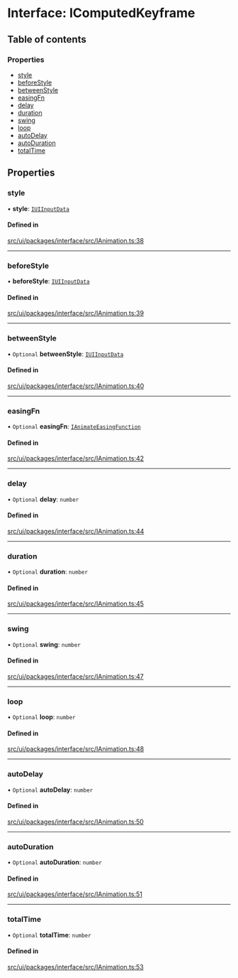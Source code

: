 # Interface: IComputedKeyframe

## Table of contents

### Properties

- [style](IComputedKeyframe.md#style)
- [beforeStyle](IComputedKeyframe.md#beforestyle)
- [betweenStyle](IComputedKeyframe.md#betweenstyle)
- [easingFn](IComputedKeyframe.md#easingfn)
- [delay](IComputedKeyframe.md#delay)
- [duration](IComputedKeyframe.md#duration)
- [swing](IComputedKeyframe.md#swing)
- [loop](IComputedKeyframe.md#loop)
- [autoDelay](IComputedKeyframe.md#autodelay)
- [autoDuration](IComputedKeyframe.md#autoduration)
- [totalTime](IComputedKeyframe.md#totaltime)

## Properties

### style

• **style**: [`IUIInputData`](IUIInputData.md)

#### Defined in

[src/ui/packages/interface/src/IAnimation.ts:38](https://github.com/leaferjs/leafer-ui/blob/60106e52e15189ef407f949c7d78e5668e97d1c6/packages/interface/src/IAnimation.ts#L38)

___

### beforeStyle

• **beforeStyle**: [`IUIInputData`](IUIInputData.md)

#### Defined in

[src/ui/packages/interface/src/IAnimation.ts:39](https://github.com/leaferjs/leafer-ui/blob/60106e52e15189ef407f949c7d78e5668e97d1c6/packages/interface/src/IAnimation.ts#L39)

___

### betweenStyle

• `Optional` **betweenStyle**: [`IUIInputData`](IUIInputData.md)

#### Defined in

[src/ui/packages/interface/src/IAnimation.ts:40](https://github.com/leaferjs/leafer-ui/blob/60106e52e15189ef407f949c7d78e5668e97d1c6/packages/interface/src/IAnimation.ts#L40)

___

### easingFn

• `Optional` **easingFn**: [`IAnimateEasingFunction`](IAnimateEasingFunction.md)

#### Defined in

[src/ui/packages/interface/src/IAnimation.ts:42](https://github.com/leaferjs/leafer-ui/blob/60106e52e15189ef407f949c7d78e5668e97d1c6/packages/interface/src/IAnimation.ts#L42)

___

### delay

• `Optional` **delay**: `number`

#### Defined in

[src/ui/packages/interface/src/IAnimation.ts:44](https://github.com/leaferjs/leafer-ui/blob/60106e52e15189ef407f949c7d78e5668e97d1c6/packages/interface/src/IAnimation.ts#L44)

___

### duration

• `Optional` **duration**: `number`

#### Defined in

[src/ui/packages/interface/src/IAnimation.ts:45](https://github.com/leaferjs/leafer-ui/blob/60106e52e15189ef407f949c7d78e5668e97d1c6/packages/interface/src/IAnimation.ts#L45)

___

### swing

• `Optional` **swing**: `number`

#### Defined in

[src/ui/packages/interface/src/IAnimation.ts:47](https://github.com/leaferjs/leafer-ui/blob/60106e52e15189ef407f949c7d78e5668e97d1c6/packages/interface/src/IAnimation.ts#L47)

___

### loop

• `Optional` **loop**: `number`

#### Defined in

[src/ui/packages/interface/src/IAnimation.ts:48](https://github.com/leaferjs/leafer-ui/blob/60106e52e15189ef407f949c7d78e5668e97d1c6/packages/interface/src/IAnimation.ts#L48)

___

### autoDelay

• `Optional` **autoDelay**: `number`

#### Defined in

[src/ui/packages/interface/src/IAnimation.ts:50](https://github.com/leaferjs/leafer-ui/blob/60106e52e15189ef407f949c7d78e5668e97d1c6/packages/interface/src/IAnimation.ts#L50)

___

### autoDuration

• `Optional` **autoDuration**: `number`

#### Defined in

[src/ui/packages/interface/src/IAnimation.ts:51](https://github.com/leaferjs/leafer-ui/blob/60106e52e15189ef407f949c7d78e5668e97d1c6/packages/interface/src/IAnimation.ts#L51)

___

### totalTime

• `Optional` **totalTime**: `number`

#### Defined in

[src/ui/packages/interface/src/IAnimation.ts:53](https://github.com/leaferjs/leafer-ui/blob/60106e52e15189ef407f949c7d78e5668e97d1c6/packages/interface/src/IAnimation.ts#L53)
